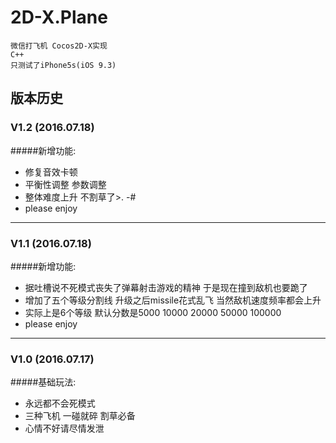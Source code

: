 # 2D-X.Plane  

	微信打飞机 Cocos2D-X实现  
	C++  
	只测试了iPhone5s(iOS 9.3)  


## 版本历史  


### V1.2 (2016.07.18)  

#####新增功能:  

   * 修复音效卡顿  
   * 平衡性调整 参数调整  
   * 整体难度上升 不割草了>. -#  
   * please enjoy

---
### V1.1 (2016.07.18)  

#####新增功能:  

   * 据吐槽说不死模式丧失了弹幕射击游戏的精神 于是现在撞到敌机也要跪了  
   * 增加了五个等级分割线 升级之后missile花式乱飞 当然敌机速度频率都会上升  
   * 实际上是6个等级 默认分数是5000 10000 20000 50000 100000  
   * please enjoy

---
### V1.0 (2016.07.17)  

#####基础玩法:  

   * 永远都不会死模式  
   * 三种飞机 一碰就碎 割草必备  
   * 心情不好请尽情发泄  

